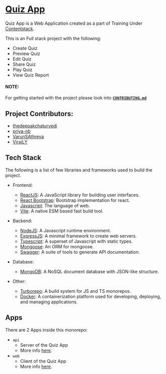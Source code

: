 # [Quiz App](https://quiz-app-team-1.vercel.app/quiz)

Quiz App is a Web Application created as a part of Training Under [Contentstack](https://contentstack.com).

This is an Full stack project with the following:

-   Create Quiz
-   Preview Quiz
-   Edit Quiz
-   Share Quiz
-   Play Quiz
-   View Quiz Report

#### NOTE:

For getting started with the project please look into **[`CONTRIBUTING.md`](./CONTRIBUTING.md)**

## Project Contributors:

-   [thedeepakchaturvedi](https://github.com/thedeepakchaturvedi)
-   [priya-nb](https://github.com/priya-nb)
-   [VarunSAthreya](https://github.com/VarunSAthreya)
-   [VirajLY](https://github.com/VirajLY)

## Tech Stack

The following is a list of few libraries and frameworks used to build the project.

-   Frontend:

    -   [ReactJS](https://reactjs.org): A JavaScript library for building user interfaces.
    -   [React Bootstrap](https://react-bootstrap.github.io/): Bootstrap implementation for react.
    -   [Javascript](https://developer.mozilla.org/en-US/docs/Web/JavaScript): The language of web.
    -   [Vite](https://vitejs.dev/): A native ESM based fast build tool.

-   Backend:

    -   [NodeJS](https://nodejs.org): A Javascript runtime environment.
    -   [ExpressJS](https://expressjs.com): A minimal framework to create web servers.
    -   [Typescript](https://www.typescriptlang.org/): A superset of Javascript with static types.
    -   [Mongoose](https://mongoosejs.com/): An ORM for mongoose.
    -   [Swagger](https://swagger.io/): A suite of tools to generate API documentation.

-   Database:

    -   [MongoDB](https://www.mongodb.com/): A NoSQL document database with JSON-like structure.

-   Other:

    -   [Turborepo](https://turbo.build/repo): A build system for JS and TS monorepos.
    -   [Docker](https://www.docker.com/): A containerization platform used for developing, deploying, and managing applications.

## Apps

There are 2 Apps inside this monorepo:

-   `api`
    -   Server of the Quiz App
    -   More info [here](./apps/api/README.md).
-   `web`
    -   Client of the Quiz App
    -   More info [here](./apps/web/README.md).
